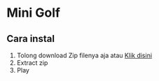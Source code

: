 # Mini Golf
## Cara instal
1. Tolong download Zip filenya aja atau [Klik disini](https://github.com/zidanzett/Mini-Golf-game/blob/main/MiniGolfGame.zip)
2. Extract zip
3. Play
